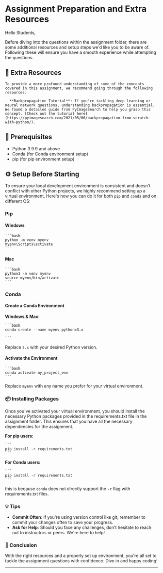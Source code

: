 
# Assignment Preparation and Extra Resources

Hello Students,

Before diving into the questions within the assignment folder, there are some additional resources and setup steps we'd like you to be aware of. Following these will ensure you have a smooth experience while attempting the questions.

## 📘 Extra Resources

    To provide a more profound understanding of some of the concepts covered in this assignment, we recommend going through the following resources:

    - **Backpropagation Tutorial**: If you're tackling deep learning or neural network questions, understanding backpropagation is essential. We found a detailed guide from PyImageSearch to help you grasp this concept. [Check out the tutorial here](https://pyimagesearch.com/2021/05/06/backpropagation-from-scratch-with-python/).

## 🧰 Prerequisites

- Python 3.9.9 and above
- Conda (for Conda environment setup)
- pip (for pip environment setup)

## ⚙️ Setup Before Starting

To ensure your local development environment is consistent and doesn't conflict with other Python projects, we highly recommend setting up a virtual environment. Here's how you can do it for both `pip` and `conda` and on different OS:

### Pip

#### Windows

    ```bash
    python -m venv myenv
    myenv\Scripts\activate
    ```

#### Mac

    ```bash
    python3 -m venv myenv
    source myenv/bin/activate
    ```

### Conda

#### Create a Conda Environment

**Windows & Mac**:

    ```bash
    conda create --name myenv python=3.x

    ```

Replace `3.x` with your desired Python version.

#### Activate the Environment

    ```bash
    conda activate my_project_env
    ```

Replace `myenv` with any name you prefer for your virtual environment.

### 📦 Installing Packages

Once you've activated your virtual environment, you should install the necessary Python packages provided in the requirements.txt file in the assignment folder. This ensures that you have all the necessary dependencies for the assignment.

**For pip users:**

    ```
    pip install -r requirements.txt
    ```

**For Conda users:**

    ```
    pip install -r requirements.txt
    ```
this is because `conda` does not directly support the `-r` flag with requirements.txt files.

### 💡 Tips

- **Commit Often**: If you're using version control like git, remember to commit your changes often to save your progress.
- **Ask for Help**: Should you face any challenges, don't hesitate to reach out to instructors or peers. We're here to help!

### 🚀 Conclusion

With the right resources and a properly set up environment, you're all set to tackle the assignment questions with confidence. Dive in and happy coding!

---
